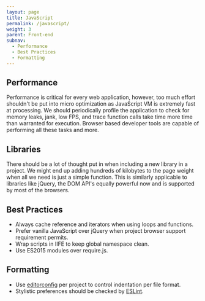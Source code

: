 ```yaml
---
layout: page
title: JavaScript
permalink: /javascript/
weight: 3
parent: Front-end
subnav:
  - Performance
  - Best Practices
  - Formatting
---
```


## Performance

Performance is critical for every web application, however, too much effort shouldn't be put into micro optimization as JavaScript VM is extremely fast at processing. We should periodically profile the application to check for memory leaks, jank, low FPS, and trace function calls take time more time than warranted for execution. Browser based developer tools are capable of performing all these tasks and more.


## Libraries

There should be a lot of thought put in when including a new library in a project. We might end up adding hundreds of kilobytes to the page weight when all we need is just a simple function. This is similarly applicable to libraries like jQuery, the DOM API's equally powerful now and is supported by most of the browsers.


## Best Practices

- Always cache reference and iterators when using loops and functions.
- Prefer vanilla JavaScript over jQuery when project browser support requirement permits.
- Wrap scripts in IIFE to keep global namespace clean.
- Use ES2015 modules over require.js.


## Formatting

- Use [editorconfig](http://editorconfig.org/) per project to control indentation per file format.
- Stylistic preferences should be checked by [ESLint](http://eslint.org/).
